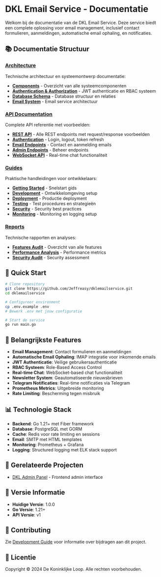 # DKL Email Service - Documentatie

Welkom bij de documentatie van de DKL Email Service. Deze service biedt een complete oplossing voor email management, inclusief contact formulieren, aanmeldingen, automatische email ophaling, en notificaties.

## 📚 Documentatie Structuur

### [Architecture](./architecture/)
Technische architectuur en systeemontwerp documentatie:
- **[Components](./architecture/components.md)** - Overzicht van alle systeemcomponenten
- **[Authentication & Authorization](./architecture/authentication-and-authorization.md)** - JWT authenticatie en RBAC systeem
- **[Database Schema](./architecture/database-schema.md)** - Database structuur en relaties
- **[Email System](./architecture/email-system.md)** - Email service architectuur

### [API Documentation](./api/)
Complete API referentie met voorbeelden:
- **[REST API](./api/rest-api.md)** - Alle REST endpoints met request/response voorbeelden
- **[Authentication](./api/authentication.md)** - Login, logout, token refresh
- **[Email Endpoints](./api/email-endpoints.md)** - Contact en aanmelding emails
- **[Admin Endpoints](./api/admin-endpoints.md)** - Beheer endpoints
- **[WebSocket API](./api/websocket-api.md)** - Real-time chat functionaliteit

### [Guides](./guides/)
Praktische handleidingen voor ontwikkelaars:
- **[Getting Started](./guides/getting-started.md)** - Snelstart gids
- **[Development](./guides/development.md)** - Ontwikkelomgeving setup
- **[Deployment](./guides/deployment.md)** - Productie deployment
- **[Testing](./guides/testing.md)** - Test procedures en strategieën
- **[Security](./guides/security.md)** - Security best practices
- **[Monitoring](./guides/monitoring.md)** - Monitoring en logging setup

### [Reports](./reports/)
Technische rapporten en analyses:
- **[Features Audit](./reports/features-audit.md)** - Overzicht van alle features
- **[Performance Analysis](./reports/performance-analysis.md)** - Performance metrics
- **[Security Audit](./reports/security-audit.md)** - Security assessment

## 🚀 Quick Start

```bash
# Clone repository
git clone https://github.com/Jeffreasy/dklemailservice.git
cd dklemailservice

# Configureer environment
cp .env.example .env
# Bewerk .env met jouw configuratie

# Start de service
go run main.go
```

## 🔑 Belangrijkste Features

- **Email Management**: Contact formulieren en aanmeldingen
- **Automatische Email Ophaling**: IMAP integratie voor inkomende emails
- **JWT Authenticatie**: Veilige gebruikersauthenticatie
- **RBAC Systeem**: Role-Based Access Control
- **Real-time Chat**: WebSocket-based chat functionaliteit
- **Newsletter System**: Geautomatiseerde nieuwsbrieven
- **Telegram Notificaties**: Real-time notificaties via Telegram
- **Prometheus Metrics**: Uitgebreide monitoring
- **Rate Limiting**: Bescherming tegen misbruik

## 📊 Technologie Stack

- **Backend**: Go 1.21+ met Fiber framework
- **Database**: PostgreSQL met GORM
- **Cache**: Redis voor rate limiting en sessions
- **Email**: SMTP met HTML templates
- **Monitoring**: Prometheus + Grafana
- **Logging**: Structured logging met ELK stack support

## 🔗 Gerelateerde Projecten

- [DKL Admin Panel](https://github.com/Jeffreasy/DKL25AdminPanel) - Frontend admin interface

## 📝 Versie Informatie

- **Huidige Versie**: 1.0.0
- **Go Versie**: 1.21+
- **API Versie**: v1

## 🤝 Contributing

Zie [Development Guide](./guides/development.md) voor informatie over bijdragen aan dit project.

## 📄 Licentie

Copyright © 2024 De Koninklijke Loop. Alle rechten voorbehouden.